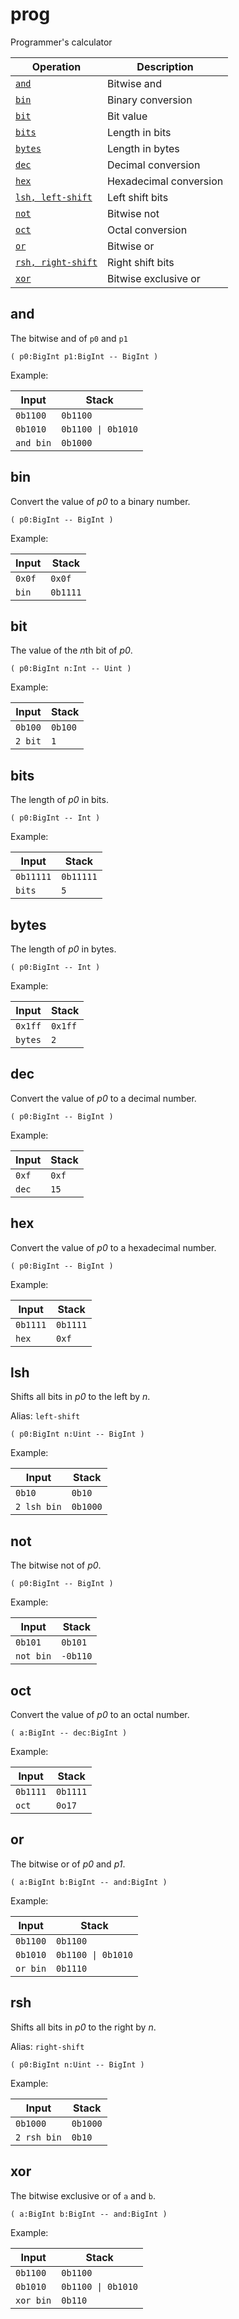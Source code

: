 <!-- Document generated by "gen-doc"; DO NOT EDIT -->
# prog

Programmer's calculator

| Operation                   | Description
|-----------------------------|---------------
| [`and`](#and)               | Bitwise and
| [`bin`](#bin)               | Binary conversion
| [`bit`](#bit)               | Bit value
| [`bits`](#bits)             | Length in bits
| [`bytes`](#bytes)           | Length in bytes
| [`dec`](#dec)               | Decimal conversion
| [`hex`](#hex)               | Hexadecimal conversion
| [`lsh, left-shift`](#lsh)   | Left shift bits
| [`not`](#not)               | Bitwise not
| [`oct`](#oct)               | Octal conversion
| [`or`](#or)                 | Bitwise or
| [`rsh, right-shift`](#rsh)  | Right shift bits
| [`xor`](#xor)               | Bitwise exclusive or


## and

The bitwise and of `p0` and `p1`

	( p0:BigInt p1:BigInt -- BigInt )

Example:

<!-- test: and -->

| Input     | Stack
|-----------|---------------
| `0b1100 ` | `0b1100` 
| `0b1010 ` | `0b1100 \| 0b1010` 
| `and bin` | `0b1000` 

## bin

Convert the value of *p0* to a binary number.

	( p0:BigInt -- BigInt )

Example:

<!-- test: bin -->

| Input  | Stack
|--------|---------------
| `0x0f` | `0x0f` 
| `bin ` | `0b1111` 

## bit

The value of the *n*th bit of *p0*.

	( p0:BigInt n:Int -- Uint )

Example:

<!-- test: bit -->

| Input   | Stack
|---------|---------------
| `0b100` | `0b100` 
| `2 bit` | `1` 

## bits

The length of *p0* in bits.

	( p0:BigInt -- Int )

Example:

<!-- test: bits -->

| Input     | Stack
|-----------|---------------
| `0b11111` | `0b11111` 
| `bits   ` | `5` 

## bytes

The length of *p0* in bytes.

	( p0:BigInt -- Int )

Example:

<!-- test: bytes -->

| Input   | Stack
|---------|---------------
| `0x1ff` | `0x1ff` 
| `bytes` | `2` 

## dec

Convert the value of *p0* to a decimal number.

	( p0:BigInt -- BigInt )

Example:

<!-- test: dec -->

| Input | Stack
|-------|---------------
| `0xf` | `0xf` 
| `dec` | `15` 

## hex

Convert the value of *p0* to a hexadecimal number.

	( p0:BigInt -- BigInt )

Example:

<!-- test: hex -->

| Input    | Stack
|----------|---------------
| `0b1111` | `0b1111` 
| `hex   ` | `0xf` 

## lsh

Shifts all bits in *p0* to the left by *n*.

Alias: `left-shift`

	( p0:BigInt n:Uint -- BigInt )

Example:

<!-- test: lsh -->

| Input       | Stack
|-------------|---------------
| `0b10     ` | `0b10` 
| `2 lsh bin` | `0b1000` 

## not

The bitwise not of *p0*.

	( p0:BigInt -- BigInt )

Example:

<!-- test: not -->

| Input     | Stack
|-----------|---------------
| `0b101  ` | `0b101` 
| `not bin` | `-0b110` 

## oct

Convert the value of *p0* to an octal number.

	( a:BigInt -- dec:BigInt )

Example:

<!-- test: oct -->

| Input    | Stack
|----------|---------------
| `0b1111` | `0b1111` 
| `oct   ` | `0o17` 

## or

The bitwise or of *p0* and *p1*.

	( a:BigInt b:BigInt -- and:BigInt )

Example:

<!-- test: or -->

| Input    | Stack
|----------|---------------
| `0b1100` | `0b1100` 
| `0b1010` | `0b1100 \| 0b1010` 
| `or bin` | `0b1110` 

## rsh

Shifts all bits in *p0* to the right by *n*.

Alias: `right-shift`

	( p0:BigInt n:Uint -- BigInt )

Example:

<!-- test: rsh -->

| Input       | Stack
|-------------|---------------
| `0b1000   ` | `0b1000` 
| `2 rsh bin` | `0b10` 

## xor

The bitwise exclusive or of `a` and `b`.

	( a:BigInt b:BigInt -- and:BigInt )

Example:

<!-- test: xor -->

| Input     | Stack
|-----------|---------------
| `0b1100 ` | `0b1100` 
| `0b1010 ` | `0b1100 \| 0b1010` 
| `xor bin` | `0b110` 

